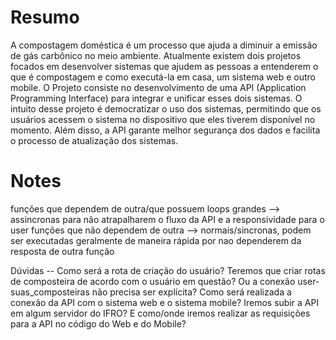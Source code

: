 # Resumo
A compostagem doméstica é um processo que ajuda a diminuir a emissão de gás carbônico no meio ambiente. Atualmente existem dois projetos focados em desenvolver sistemas que ajudem as pessoas a entenderem o que é compostagem e como executá-la em casa, um sistema web e outro mobile. O Projeto consiste no desenvolvimento de uma API (Application Programming Interface) para integrar e unificar esses dois sistemas. O intuito desse projeto é democratizar o uso dos sistemas, permitindo que os usuários acessem o sistema no dispositivo que eles tiverem disponível no momento. Além disso, a API garante melhor segurança dos dados e facilita o processo de atualização dos sistemas.

# Notes
funções que dependem de outra/que possuem loops grandes --> assincronas para não atrapalharem o fluxo da API e a responsividade para o user
funções que não dependem de outra --> normais/sincronas, podem ser executadas geralmente de maneira rápida por nao dependerem da resposta de outra função

Dúvidas -- 
Como será a rota de criação do usuário? 
Teremos que criar rotas de composteira de acordo com o usuário em questão? Ou a conexão user-suas_composteiras não precisa ser explícita?
Como será realizada a conexão da API com o sistema web e o sistema mobile? Iremos subir a API em algum servidor do IFRO?
E como/onde iremos realizar as requisições para a API no código do Web e do Mobile?
